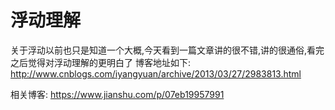 # 浮动理解

关于浮动以前也只是知道一个大概,今天看到一篇文章讲的很不错,讲的很通俗,看完之后觉得对浮动理解的更明白了
博客地址如下: <http://www.cnblogs.com/iyangyuan/archive/2013/03/27/2983813.html>

相关博客: <https://www.jianshu.com/p/07eb19957991>
